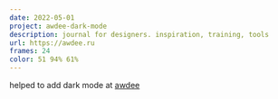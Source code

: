 ```yaml
---
date: 2022-05-01
project: awdee-dark-mode
description: journal for designers. inspiration, training, tools
url: https://awdee.ru
frames: 24
color: 51 94% 61%
---
```


helped to add dark mode at [awdee](https://awdee.ru/)
